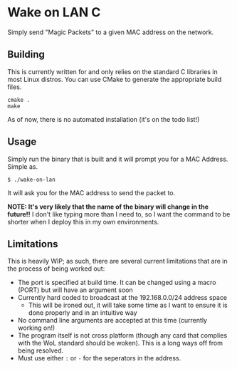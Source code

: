# Wake on LAN C

Simply send "Magic Packets" to a given MAC address on the network.

## Building

This is currently written for and only relies on the standard C libraries in most Linux distros. 
You can use CMake to generate the appropriate build files. 
```
cmake .
make
```
As of now, there is no automated installation (it's on the todo list!)

## Usage

Simply run the binary that is built and it will prompt you for a MAC Address. Simple as.
```
$ ./wake-on-lan
```
It will ask you for the MAC address to send the packet to.

__NOTE: It's very likely that the name of the binary will change in the future!!__ I don't like typing more than
I need to, so I want the command to be shorter when I deploy this in my own environments. 

## Limitations

This is heavily WIP; as such, there are several current limitations that are in the process of being worked out:

* The port is specified at build time. It can be changed using a macro (PORT) but will have an argument soon
* Currently hard coded to broadcast at the 192.168.0.0/24 address space
  * This will be ironed out, it will take some time as I want to ensure it is done properly and in an intuitive way
* No command line arguments are accepted at this time (currently working on!)
* The program itself is not cross platform (though any card that complies with the WoL standard should be woken). This is 
a long ways off from being resolved. 
* Must use either `:` or `-` for the seperators in the address. 